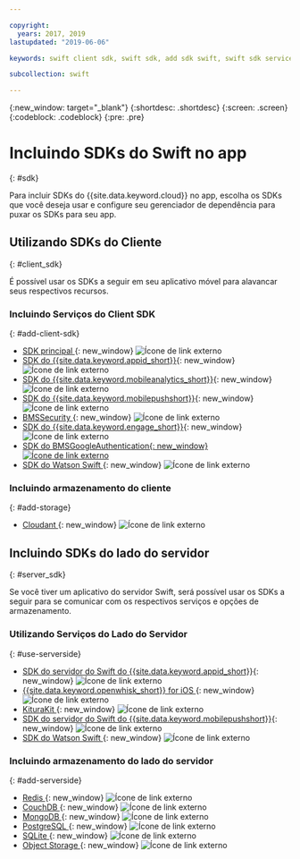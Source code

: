 ```yaml
---

copyright:
  years: 2017, 2019
lastupdated: "2019-06-06"

keywords: swift client sdk, swift sdk, add sdk swift, swift sdk service, server sdk swift, swift bms, clientsdk swift, client storage swifts

subcollection: swift

---
```


{:new_window: target="_blank"}
{:shortdesc: .shortdesc}
{:screen: .screen}
{:codeblock: .codeblock}
{:pre: .pre}

# Incluindo SDKs do Swift no app
{: #sdk}

Para incluir SDKs do {{site.data.keyword.cloud}} no app, escolha os SDKs que você deseja usar e configure seu gerenciador de dependência para puxar os SDKs para seu app.

## Utilizando SDKs do Cliente
{: #client_sdk}

É possível usar os SDKs a seguir em seu aplicativo móvel para alavancar seus respectivos recursos.

### Incluindo Serviços do Client SDK
{: #add-client-sdk}

- [SDK principal ](https://github.com/ibm-bluemix-mobile-services/bms-clientsdk-swift-core){: new_window} ![Ícone de link externo](../icons/launch-glyph.svg "Ícone de link externo")
- [SDK do {{site.data.keyword.appid_short}}](https://github.com/ibm-cloud-security/appid-clientsdk-swift){: new_window} ![Ícone de link externo](../icons/launch-glyph.svg "Ícone de link externo")
- [SDK do {{site.data.keyword.mobileanalytics_short}}](https://github.com/ibm-bluemix-mobile-services/bms-clientsdk-swift-analytics){: new_window} ![Ícone de link externo](../icons/launch-glyph.svg "Ícone de link externo")
- [SDK do {{site.data.keyword.mobilepushshort}}](https://github.com/ibm-bluemix-mobile-services/bms-clientsdk-swift-push){: new_window} ![Ícone de link externo](../icons/launch-glyph.svg "Ícone de link externo")
- [BMSSecurity ](https://github.com/ibm-bluemix-mobile-services/bms-clientsdk-swift-security){: new_window} ![Ícone de link externo](../icons/launch-glyph.svg "Ícone de link externo")
- [SDK do {{site.data.keyword.engage_short}}](https://github.com/ibm-bluemix-mobile-services/bms-clientsdk-swift-applaunch){: new_window} ![Ícone de link externo](../icons/launch-glyph.svg "Ícone de link externo")
- [SDK do BMSGoogleAuthentication{: new_window} ![Ícone de link externo](../icons/launch-glyph.svg "Ícone de link externo")](https://github.com/ibm-bluemix-mobile-services/bms-clientsdk-swift-security-googleauthentication)
- [SDK do Watson Swift ](https://github.com/watson-developer-cloud/swift-sdk){: new_window} ![Ícone de link externo](../icons/launch-glyph.svg "Ícone de link externo")

### Incluindo armazenamento do cliente
{: #add-storage}

- [Cloudant ](https://github.com/cloudant/swift-cloudant){: new_window} ![Ícone de link externo](../icons/launch-glyph.svg "Ícone de link externo")

## Incluindo SDKs do lado do servidor
{: #server_sdk}

Se você tiver um aplicativo do servidor Swift, será possível usar os SDKs a seguir para se comunicar com os respectivos serviços e opções de armazenamento.

### Utilizando Serviços do Lado do Servidor
{: #use-serverside}

- [SDK do servidor do Swift do {{site.data.keyword.appid_short}}](https://github.com/ibm-cloud-security/appid-serversdk-swift){: new_window} ![Ícone de link externo](../icons/launch-glyph.svg "Ícone de link externo")
- [{{site.data.keyword.openwhisk_short}} for iOS ](https://{DomainName}/openwhisk/learn/ios-sdk){: new_window} ![Ícone de link externo](../icons/launch-glyph.svg "Ícone de link externo")
- [KituraKit ](https://github.com/IBM-Swift/KituraKit){: new_window} ![Ícone de link externo](../icons/launch-glyph.svg "Ícone de link externo")
- [SDK do servidor do Swift do {{site.data.keyword.mobilepushshort}}](https://github.com/ibm-bluemix-mobile-services/bms-pushnotifications-serversdk-swift){: new_window} ![Ícone de link externo](../icons/launch-glyph.svg "Ícone de link externo")
- [SDK do Watson Swift ](https://github.com/watson-developer-cloud/swift-sdk){: new_window} ![Ícone de link externo](../icons/launch-glyph.svg "Ícone de link externo")

### Incluindo armazenamento do lado do servidor
{: #add-serverside}

- [Redis ](https://github.com/IBM-Swift/Kitura-redis){: new_window} ![Ícone de link externo](../icons/launch-glyph.svg "Ícone de link externo")
- [CouchDB ](https://github.com/IBM-Swift/Kitura-CouchDB){: new_window} ![Ícone de link externo](../icons/launch-glyph.svg "Ícone de link externo")
- [MongoDB ](https://github.com/OpenKitten/MongoKitten){: new_window} ![Ícone de link externo](../icons/launch-glyph.svg "Ícone de link externo")
- [PostgreSQL ](https://github.com/IBM-Swift/Swift-Kuery-PostgreSQL){: new_window} ![Ícone de link externo](../icons/launch-glyph.svg "Ícone de link externo")
- [SQLite ](https://github.com/IBM-Swift/Swift-Kuery-SQLite){: new_window} ![Ícone de link externo](../icons/launch-glyph.svg "Ícone de link externo")
- [Object Storage ](https://github.com/ibm-bluemix-mobile-services/bluemix-objectstorage-serversdk-swift){: new_window} ![Ícone de link externo](../icons/launch-glyph.svg "Ícone de link externo")

